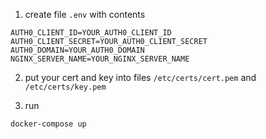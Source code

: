 1) create file `.env` with contents

```env
AUTH0_CLIENT_ID=YOUR_AUTH0_CLIENT_ID
AUTH0_CLIENT_SECRET=YOUR_AUTH0_CLIENT_SECRET
AUTH0_DOMAIN=YOUR_AUTH0_DOMAIN
NGINX_SERVER_NAME=YOUR_NGINX_SERVER_NAME
```

2) put your cert and key into files `/etc/certs/cert.pem` and `/etc/certs/key.pem`

3) run
```sh
docker-compose up
```

